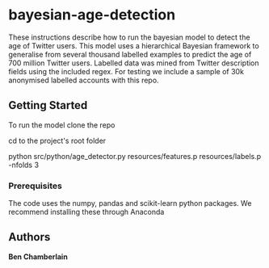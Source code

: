 # bayesian-age-detection

These instructions describe how to run the bayesian model to detect the age of Twitter users. This model uses a hierarchical Bayesian framework to generalise from several thousand labelled examples to predict the age of 700 million Twitter users. Labelled data was mined from Twitter description fields using the included regex. For testing we include a sample of 30k anonymised labelled accounts with this repo.

## Getting Started

To run the model clone the repo 

cd to the project's root folder

python src/python/age_detector.py resources/features.p resources/labels.p -nfolds 3

### Prerequisites

The code uses the numpy, pandas and scikit-learn python packages. We recommend installing these through Anaconda

## Authors

**Ben Chamberlain**


